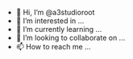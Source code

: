- 👋 Hi, I’m @a3studioroot
- 👀 I’m interested in ...
- 🌱 I’m currently learning ...
- 💞️ I’m looking to collaborate on ...
- 📫 How to reach me ...

<!---
a3studioroot/a3studioroot is a ✨ special ✨ repository because its `README.md` (this file) appears on your GitHub profile.
You can click the Preview link to take a look at your changes.
--->
